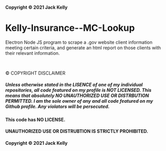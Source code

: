#### Copyright ©️ 2021 Jack Kelly
# Kelly-Insurance--MC-Lookup
Electron Node JS program to scrape a .gov website client information meeting certain criteria, and generate an html report on those clients with their relevant information.

<br>

©️ COPYRIGHT DISCLAIMER
 ##### Unless otherwise stated in the LISENCE of one of my individual repositories, all code featured on my profile is NOT LICENSED. This means that absolutely NO UNAUTHORIZED USE OR DISTRBUTION PERMITTED. I am the sole owner of any and all code featured on my Github profile. Any violators will be persecuted.
 
#### This code has NO LICENSE.
#### UNAUTHORIZED USE OR DISTRUBTION IS STRICTLY PROHIBITED.
#### Copyright ©️ 2021 Jack Kelly
